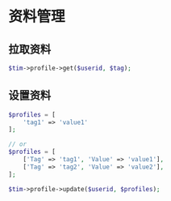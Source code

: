 # 资料管理

## 拉取资料

```php
$tim->profile->get($userid, $tag);
```

## 设置资料

```php
$profiles = [
    'tag1' => 'value1'
];

// or
$profiles = [
    ['Tag' => 'tag1', 'Value' => 'value1'],
    ['Tag' => 'tag2', 'Value' => 'value2'],
];

$tim->profile->update($userid, $profiles);
```

